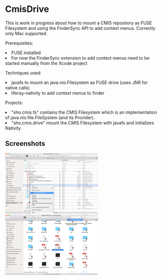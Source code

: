 # CmisDrive

This is work in progress about how to mount a CMIS repository as FUSE Filesystem and using the FinderSync API to add context menus.
Currently only Mac supported.

Prerequisites:
<li> FUSE installed
<li> For now the FinderSync extension to add context menus need to be started manually from the Xcode project

Techniques used:
<li> javafs to mount an java.nio.Filesystem as FUSE drive (uses JNR for native calls)
<li> liferay-nativity to add context menus to finder

Projects:
<li> "sho.cmis.fs" contains the CMIS Filesystem which is an implementation of java.nio.file.FileSystem (and its Provider).
<li> "sho.cmis.drive" mount the CMIS Filesystem with javafs and initializes Nativity

## Screenshots
<img src="./screens/CmisDrive.jpg" width="300">
<img src="./screens/CmisDrive_Menu_Badges.jpg" width="300">

